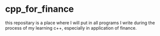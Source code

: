 # cpp_for_finance
this repositary is a place where I will put in all programs I write during the process of my learning c++, especially in application of finance.
